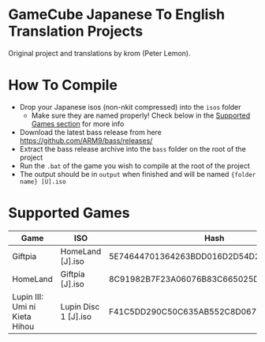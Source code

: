 GameCube Japanese To English Translation Projects
=================================================

Original project and translations by krom (Peter Lemon).

# How To Compile
- Drop your Japanese isos (non-nkit compressed) into the `isos` folder
  - Make sure they are named properly! Check below in the [Supported Games section](https://github.com/BttrDrgn/GCN-Translations/blob/master/README.md#Suppoorted%20Games) for more info
- Download the latest bass release from here https://github.com/ARM9/bass/releases/
- Extract the bass release archive into the `bass` folder on the root of the project
- Run the `.bat` of the game you wish to compile at the root of the project
- The output should be in `output` when finished and will be named `{folder name} [U].iso`

# Supported Games
| Game                          | ISO                  | Hash                                     |
|-------------------------------|----------------------|------------------------------------------|
| Giftpia                       | HomeLand [J].iso     | 5E74644701364263BDD016D2D54D25DEE1436345 |
| HomeLand                      | Giftpia [J].iso      | 8C91982B7F23A06076B83C665025D07F3202ED9A |
| Lupin III: Umi ni Kieta Hihou | Lupin Disc 1 [J].iso | F41C5DD290C50C635AB552C8D0672B8C5C9716C2 |
